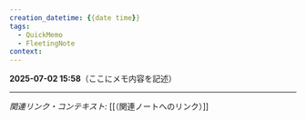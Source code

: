 ```yaml
---
creation_datetime: {{date time}}
tags:
  - QuickMemo
  - FleetingNote
context:
---
```


**2025-07-02 15:58**（ここにメモ内容を記述）

---

*関連リンク・コンテキスト:* [[（関連ノートへのリンク）]]